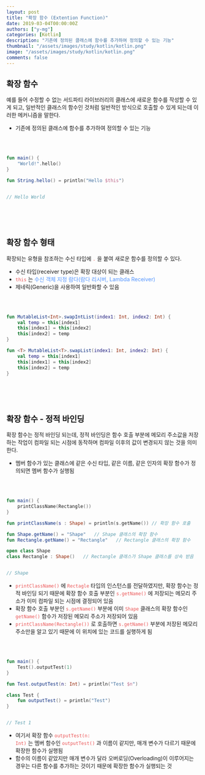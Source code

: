 ```yaml
---
layout: post
title: "확장 함수 (Extention Function)"
date: 2019-03-04T00:00:00Z
authors: ["y-mg"]
categories: [Kotlin]
description: "기존에 정의된 클래스에 함수를 추가하여 정의할 수 있는 기능"
thumbnail: "/assets/images/study/kotlin/kotlin.png"
image: "/assets/images/study/kotlin/kotlin.png"
comments: false
---
```


## 확장 함수
예를 들어 수정할 수 없는 서드파티 라이브러리의 클래스에 새로운 함수를 작성할 수 있게 되고, 일반적인 클래스의 함수인 것처럼 일반적인 방식으로 호출할 수 있게 되는데 이러한 메커니즘을 말한다.
- 기존에 정의된 클래스에 함수를 추가하여 정의할 수 있는 기능
<br/>
<br/>


```kotlin
fun main() {
    "World!".hello()
}

fun String.hello() = println("Hello $this")


// Hello World
```
<br/>
<br/>
<br/>



## 확장 함수 형태
확장되는 유형을 참조하는 수신 타입에 <code style="color: #eb5657;">.</code> 을 붙여 새로운 함수를 정의할 수 있다.
- 수신 타입(receiver type)은 확장 대상이 되는 클래스
- <code style="color: #eb5657;">this</code> 는 <span onClick="window.open('../2019-03-03--04. 범위 지정 함수');" style="cursor:pointer; color: #5495ff;">수신 객체 지정 람다(람다 리시버, Lambda Receiver)</span>
- 제네릭(Generic)을 사용하여 일반화할 수 있음
<br/>
<br/>


```kotlin
fun MutableList<Int>.swapIntList(index1: Int, index2: Int) {
    val temp = this[index1]
    this[index1] = this[index2]
    this[index2] = temp
}

fun <T> MutableList<T>.swapList(index1: Int, index2: Int) {
    val temp = this[index1]
    this[index1] = this[index2]
    this[index2] = temp
}
```
<br/>
<br/>
<br/>



## 확장 함수 - 정적 바인딩
확장 함수는 정적 바인딩 되는데, 정적 바인딩은 함수 호출 부분에 메모리 주소값을 저장하는 작업이 컴파일 되는 시점에 동작하며 컴파일 이후의 값이 변경되지 않는 것을 의미한다.
- 멤버 함수가 있는 클래스에 같은 수신 타입, 같은 이름, 같은 인자의 확장 함수가 정의되면 멤버 함수가 실행됨
<br/>
<br/>


```kotlin
fun main() {
    printClassName(Rectangle())
}

fun printClassName(s : Shape) = println(s.getName()) // 확장 함수 호출

fun Shape.getName() = "Shape" 	// Shape 클래스의 확장 함수
fun Rectangle.getName() = "Rectangle" 	// Rectangle 클래스의 확장 함수

open class Shape
class Rectangle : Shape() 	// Rectangle 클래스가 Shape 클래스를 상속 받음


// Shape
```
- <code style="color: #eb5657;">printClassName()</code> 에 <code style="color: #eb5657;">Rectagle</code> 타입의 인스턴스를 전달하였지만, 확장 함수는 정적 바인딩 되기 때문에 확장 함수 호출 부분인 <code style="color: #eb5657;">s.getName()</code> 에 저장되는 메모리 주소가 이미 컴파일 되는 시점에 결정되어 있음
- 확장 함수 호출 부분인 <code style="color: #eb5657;">s.getName()</code> 부분에 이미 <code style="color: #eb5657;">Shape</code> 클래스의 확장 함수인 <code style="color: #eb5657;">getName()</code> 함수가 저장된 메모리 주소가 저장되어 있음
- <code style="color: #eb5657;">printClassName(Rectangle())</code> 로 호출하면 <code style="color: #eb5657;">s.getName()</code> 부분에 저장된 메모리 주소만을 알고 있기 때문에 이 위치에 있는 코드를 실행하게 됨
<br/>
<br/>


```kotlin
fun main() {
    Test().outputTest(1)
}

fun Test.outputTest(n: Int) = println("Test $n")

class Test {
    fun outputTest() = println("Test")
}


// Test 1
```
- 여기서 확장 함수 <code style="color: #eb5657;">outputTest(n: Int)</code> 는 멤버 함수인 <code style="color: #eb5657;">outputTest()</code> 과 이름이 같지만, 매개 변수가 다르기 때문에 확장한 함수가 실행됨
- 함수의 이름이 같았지만 매개 변수가 달라 오버로딩(Overloading)이 이루어지는 경우는 다른 함수를 추가하는 것이기 때문에 확장한 함수가 실행되는 것